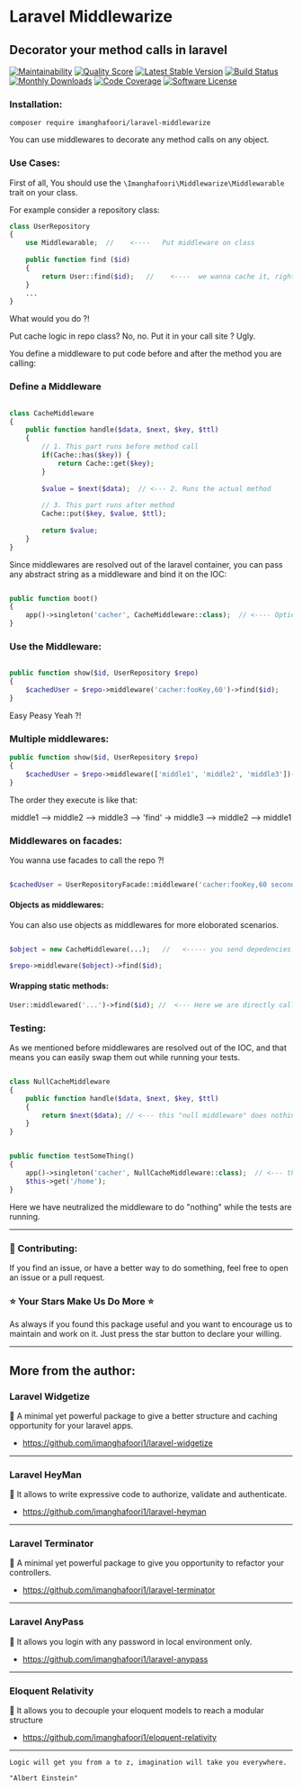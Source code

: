 

<h1> Laravel Middlewarize </h1>
<h2> Decorator your method calls in laravel </h2>

    
[![Maintainability](https://api.codeclimate.com/v1/badges/265609ba555d5fd06560/maintainability)](https://codeclimate.com/github/imanghafoori1/laravel-middlewarize/maintainability)
<a href="https://scrutinizer-ci.com/g/imanghafoori1/laravel-middlewarize"><img src="https://img.shields.io/scrutinizer/g/imanghafoori1/laravel-middlewarize.svg?style=flat-square" alt="Quality Score"></img></a>
[![Latest Stable Version](https://poser.pugx.org/imanghafoori/laravel-middlewarize/v/stable)](https://packagist.org/packages/imanghafoori/laravel-middlewarize)
[![Build Status](https://travis-ci.org/imanghafoori1/laravel-middlewarize.svg?branch=master)](https://travis-ci.org/imanghafoori1/laravel-middlewarize)
[![Monthly Downloads](https://poser.pugx.org/imanghafoori/laravel-middlewarize/d/monthly)](https://packagist.org/packages/imanghafoori/laravel-middlewarize)
[![Code Coverage](https://scrutinizer-ci.com/g/imanghafoori1/laravel-middlewarize/badges/coverage.png?b=master)](https://scrutinizer-ci.com/g/imanghafoori1/laravel-middlewarize/?branch=master)
[![Software License](https://img.shields.io/badge/license-MIT-blue.svg?style=round-square)](LICENSE.md)
</p>



### Installation: 

```
composer require imanghafoori/laravel-middlewarize
```

You can use middlewares to decorate any method calls on any object.

### Use Cases:

First of all, You should use the `\Imanghafoori\Middlewarize\Middlewarable` trait on your class.

For example consider a repository class:

```php
class UserRepository
{
    use Middlewarable;  //    <----   Put middleware on class
    
    public function find ($id) 
    {
        return User::find($id);   //    <----  we wanna cache it, right ?
    }
    ...
}

```

What would you do ?!

Put cache logic in repo class? No, no. Put it in your call site ? Ugly.

You define a middleware to put code before and after the method you are calling:

### Define a Middleware

```php

class CacheMiddleware
{
    public function handle($data, $next, $key, $ttl)
    {
        // 1. This part runs before method call
        if(Cache::has($key)) {
            return Cache::get($key);
        }
        
        $value = $next($data);  // <--- 2. Runs the actual method
        
        // 3. This part runs after method
        Cache::put($key, $value, $ttl);
        
        return $value;
    }
}
```

Since middlewares are resolved out of the laravel container, you can pass any abstract string as a middleware and bind it on the IOC:

```php

public function boot()
{
    app()->singleton('cacher', CacheMiddleware::class);  // <---- Optional
}

```

### Use the Middleware:

```php

public function show($id, UserRepository $repo)
{
    $cachedUser = $repo->middleware('cacher:fooKey,60')->find($id);
}

```

Easy Peasy Yeah ?!


### Multiple middlewares:
```php
public function show($id, UserRepository $repo)
{
    $cachedUser = $repo->middleware(['middle1', 'middle2', 'middle3'])->find($id);
}
```

The order they execute is like that:
<p align="center">
middle1 --> middle2 --> middle3 --> 'find' -> middle3 --> middle2  --> middle1
</p>

### Middlewares on facades:

You wanna use facades to call the repo ?!
```php

$cachedUser = UserRepositoryFacade::middleware('cacher:fooKey,60 seconds')->find($id);

```


#### Objects as middlewares:

You can also use objects as middlewares for more eloborated scenarios.
```php

$object = new CacheMiddleware(...);   //   <----- you send depedencies to it.

$repo->middleware($object)->find($id);

```

#### Wrapping static methods:

```php
User::middlewared('...')->find($id); //  <--- Here we are directly call it through an eloquent model.
```

### Testing:
As we mentioned before middlewares are resolved out of the IOC, and that means you can easily swap them out while running your tests.

```php

class NullCacheMiddleware
{
    public function handle($data, $next, $key, $ttl)
    {
        return $next($data); // <--- this "null middleware" does nothing.
    }
}


public function testSomeThing()
{
    app()->singleton('cacher', NullCacheMiddleware::class);  // <--- this causes to replace the cache middleware
    $this->get('/home');
}

```

Here we have neutralized the middleware to do "nothing" while the tests are running.

--------------------

### :raising_hand: Contributing:

If you find an issue, or have a better way to do something, feel free to open an issue or a pull request.


### :star: Your Stars Make Us Do More :star:

As always if you found this package useful and you want to encourage us to maintain and work on it. Just press the star button to declare your willing.

--------------------


## More from the author:

### Laravel Widgetize

 :gem: A minimal yet powerful package to give a better structure and caching opportunity for your laravel apps.

- https://github.com/imanghafoori1/laravel-widgetize

-------------------


### Laravel HeyMan

:gem: It allows to write expressive code to authorize, validate and authenticate.

- https://github.com/imanghafoori1/laravel-heyman


------------

### Laravel Terminator


 :gem: A minimal yet powerful package to give you opportunity to refactor your controllers.

- https://github.com/imanghafoori1/laravel-terminator


------------

### Laravel AnyPass

:gem: It allows you login with any password in local environment only.

- https://github.com/imanghafoori1/laravel-anypass

------------

### Eloquent Relativity

:gem: It allows you to decouple your eloquent models to reach a modular structure

- https://github.com/imanghafoori1/eloquent-relativity

----------------

<p align="center">
  
    Logic will get you from a to z, imagination will take you everywhere.
    
    "Albert Einstein"
    
</p>
